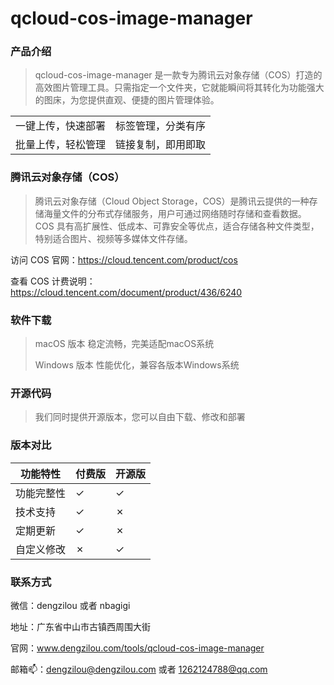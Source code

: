 
# qcloud-cos-image-manager


### 产品介绍

>  qcloud-cos-image-manager 是一款专为腾讯云对象存储（COS）打造的高效图片管理工具。只需指定一个文件夹，它就能瞬间将其转化为功能强大的图床，为您提供直观、便捷的图片管理体验。

|       |  |
| ----------- | ----------- |
| 一键上传，快速部署      | 标签管理，分类有序      |
| 批量上传，轻松管理   | 链接复制，即用即取        |

### 腾讯云对象存储（COS）

> 腾讯云对象存储（Cloud Object Storage，COS）是腾讯云提供的一种存储海量文件的分布式存储服务，用户可通过网络随时存储和查看数据。
> COS 具有高扩展性、低成本、可靠安全等优点，适合存储各种文件类型，特别适合图片、视频等多媒体文件存储。


访问 COS 官网：https://cloud.tencent.com/product/cos

查看 COS 计费说明：https://cloud.tencent.com/document/product/436/6240

### 软件下载
> macOS 版本
>稳定流畅，完美适配macOS系统
> 
> Windows 版本
> 性能优化，兼容各版本Windows系统


### 开源代码
> 我们同时提供开源版本，您可以自由下载、修改和部署
>

### 版本对比
|   功能特性    | 付费版  | 开源版 |
| ----------- | ----------- | ----------- |
| 功能完整性      | ✓      | ✓  |
| 技术支持   | ✓        | ✗  |
| 定期更新   | ✓        | ✗  |
| 自定义修改   | ✗        | ✓  |

### 联系方式
微信：dengzilou 或者 nbagigi

地址：广东省中山市古镇西周围大街

官网：www.dengzilou.com/tools/qcloud-cos-image-manager

邮箱📫：dengzilou@dengzilou.com 或者 1262124788@qq.com


